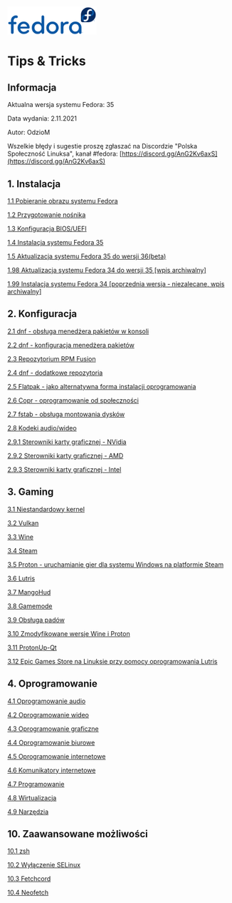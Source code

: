 <img src="./gfx/fedora.svg" alt="Fedora" width="200px"/>

# Tips &amp; Tricks

## Informacja
Aktualna wersja systemu Fedora: 35

Data wydania: 2.11.2021

Autor: OdzioM

Wszelkie błędy i sugestie proszę zgłaszać na Discordzie "Polska Społeczność Linuksa", kanał #fedora:
[https://discord.gg/AnG2Kv6axS](https://discord.gg/AnG2Kv6axS)

## 1. Instalacja

[1.1 Pobieranie obrazu systemu Fedora](01_instalacja/01_download.md)

[1.2 Przygotowanie nośnika](01_instalacja/02_przygotowanie_nosnika.md)

[1.3 Konfiguracja BIOS/UEFI](01_instalacja/03_konfiguracja_bios_uefi.md)

[1.4 Instalacja systemu Fedora 35](01_instalacja/04_instalacja_fedora_35.md)

[1.5 Aktualizacja systemu Fedora 35 do wersji 36(beta)](01_instalacja/05_update_35_do_36.md)

[1.98 Aktualizacja systemu Fedora 34 do wersji 35 [wpis archiwalny]](01_instalacja/98_update_34_do_35.md)

[1.99 Instalacja systemu Fedora 34 [poprzednia wersja - niezalecane, wpis archiwalny]](01_instalacja/99_instalacja_fedora_34.md)

## 2. Konfiguracja

[2.1 dnf - obsługa menedżera pakietów w konsoli](02_konfiguracja/01_dnf.md)

[2.2 dnf - konfiguracja menedżera pakietów](02_konfiguracja/02_dnf_konfiguracja.md)

[2.3 Repozytorium RPM Fusion](02_konfiguracja/03_rpm_fusion.md)

[2.4 dnf - dodatkowe repozytoria](02_konfiguracja/04_dnf_dodatkowe_repozytoria.md)

[2.5 Flatpak - jako alternatywna forma instalacji oprogramowania](02_konfiguracja/05_flatpak.md)

[2.6 Copr - oprogramowanie od społeczności](02_konfiguracja/06_copr.md)

[2.7 fstab - obsługa montowania dysków](02_konfiguracja/07_fstab.md)

[2.8 Kodeki audio/wideo](02_konfiguracja/08_audio_video_codecs.md)

[2.9.1 Sterowniki karty graficznej - NVidia](02_konfiguracja/091_sterowniki_wideo_nvidia.md)

[2.9.2 Sterowniki karty graficznej - AMD](02_konfiguracja/092_sterowniki_wideo_amd.md)

[2.9.3 Sterowniki karty graficznej - Intel](02_konfiguracja/093_sterowniki_wideo_intel.md)

## 3. Gaming

[3.1 Niestandardowy kernel](03_gaming/01_kernel.md)

[3.2 Vulkan](03_gaming/02_vulkan.md)

[3.3 Wine](03_gaming/03_wine.md)

[3.4 Steam](03_gaming/04_steam.md)

[3.5 Proton - uruchamianie gier dla systemu Windows na platformie Steam](03_gaming/05_steam_proton.md)

[3.6 Lutris](03_gaming/06_lutris.md)

[3.7 MangoHud](03_gaming/07_mangohud.md)

[3.8 Gamemode](03_gaming/08_gamemode.md)

[3.9 Obsługa padów](03_gaming/09_pady.md)

[3.10 Zmodyfikowane wersje Wine i Proton](03_gaming/10_wine_proton_mods.md)

[3.11 ProtonUp-Qt](03_gaming/11_protonup_qt.md)

[3.12 Epic Games Store na Linuksie przy pomocy oprogramowania Lutris](03_gaming/12_epic_games_store_lutris.md)

## 4. Oprogramowanie

[4.1 Oprogramowanie audio](04_oprogramowanie/01_audio.md)

[4.2 Oprogramowanie wideo](04_oprogramowanie/02_video.md)

[4.3 Oprogramowanie graficzne](04_oprogramowanie/03_grafika.md)

[4.4 Oprogramowanie biurowe](04_oprogramowanie/04_biuro.md)

[4.5 Oprogramowanie internetowe](04_oprogramowanie/05_internet.md)

[4.6 Komunikatory internetowe](04_oprogramowanie/06_komunikatory.md)

[4.7 Programowanie](04_oprogramowanie/07_programowanie.md)

[4.8 Wirtualizacja](04_oprogramowanie/08_wirtualizacja.md)

[4.9 Narzędzia](04_oprogramowanie/09_narzedzia.md)

## 10. Zaawansowane możliwości

[10.1 zsh](10_zaawansowane/01_zsh.md)

[10.2 Wyłączenie SELinux](10_zaawansowane/02_selinux.md)

[10.3 Fetchcord](10_zaawansowane/03_fetchcord.md)

[10.4 Neofetch](10_zaawansowane/04_neofetch.md)